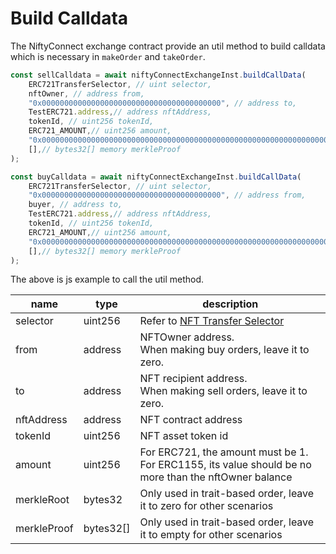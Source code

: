 # Build Calldata

The NiftyConnect exchange contract provide an util method to build calldata which is necessary in `makeOrder` and `takeOrder`.

```js
const sellCalldata = await niftyConnectExchangeInst.buildCallData(
    ERC721TransferSelector, // uint selector,
    nftOwner, // address from,
    "0x0000000000000000000000000000000000000000", // address to,
    TestERC721.address,// address nftAddress,
    tokenId, // uint256 tokenId,
    ERC721_AMOUNT,// uint256 amount,
    "0x0000000000000000000000000000000000000000000000000000000000000000", // bytes32 merkleRoot
    [],// bytes32[] memory merkleProof
);

const buyCalldata = await niftyConnectExchangeInst.buildCallData(
    ERC721TransferSelector, // uint selector,
    "0x0000000000000000000000000000000000000000", // address from,
    buyer, // address to,
    TestERC721.address,// address nftAddress,
    tokenId, // uint256 tokenId,
    ERC721_AMOUNT,// uint256 amount,
    "0x0000000000000000000000000000000000000000000000000000000000000000", // bytes32 merkleRoot
    [],// bytes32[] memory merkleProof
);
```

The above is js example to call the util method. 

|  name       |  type     | description                                |
|-------------|-----------|--------------------------------------------|
| selector    | uint256   |Refer to [NFT Transfer Selector](nft-transfer-selector.md)|
| from        | address   |NFTOwner address. <br />When making buy orders, leave it to zero.  |
| to          | address   |NFT recipient address. <br />When making sell orders, leave it to zero.  |
| nftAddress  | address   |NFT contract address  |
| tokenId     | uint256   |NFT asset token id |
| amount      | uint256   |For ERC721, the amount must be 1. <br />For ERC1155, its value should be no more than the nftOwner balance|
| merkleRoot  | bytes32   |Only used in trait-based order, leave it to zero for other scenarios |
| merkleProof | bytes32[] |Only used in trait-based order, leave it to empty for other scenarios |
